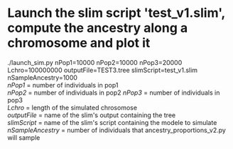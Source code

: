 # Launch the slim script 'test_v1.slim', compute the ancestry along a chromosome and plot it  
./launch_sim.py nPop1=10000 nPop2=10000 nPop3=20000 Lchro=100000000 outputFile=TEST3.tree slimScript=test_v1.slim nSampleAncestry=1000  
*nPop1* = number of individuals in pop1  
*nPop2* = number of individuals in pop2 
*nPop3* = number of individuals in pop3  
*Lchro* = length of the simulated chrosomose  
*outputFile* = name of the slim's output containing the tree  
*slimScript* = name of the slim's script containing the modele to simulate  
*nSampleAncestry* = number of individuals that ancestry_proportions_v2.py will sample  
  

